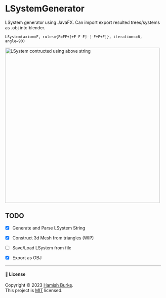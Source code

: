 # LSystemGenerator
LSystem generator using JavaFX. Can import export resulted trees/systems as .obj into blender.



`LSystem(axiom=F, rules={F=FF+[+F-F-F]-[-F+F+F]}, iterations=6, angle=90)`

<img width="500" alt="LSystem contructed using above string" src="https://github.com/Slaymish/LSystemGenerator/assets/21288505/b64e5cae-96dc-4f1d-8349-a6f91cb40059">

## TODO

- [X] Generate and Parse LSystem String
- [X] Construct 3d Mesh from triangles (WIP)
- [ ] Save/Load LSystem from file
- [X] Export as OBJ






***
#### 📝 License

Copyright © 2023 [Hamish Burke](https://github.com/Slaymish). <br />
This project is [MIT](https://github.com/Slaymish/LSystemGenerator/blob/main/LICENSE) licensed. 
